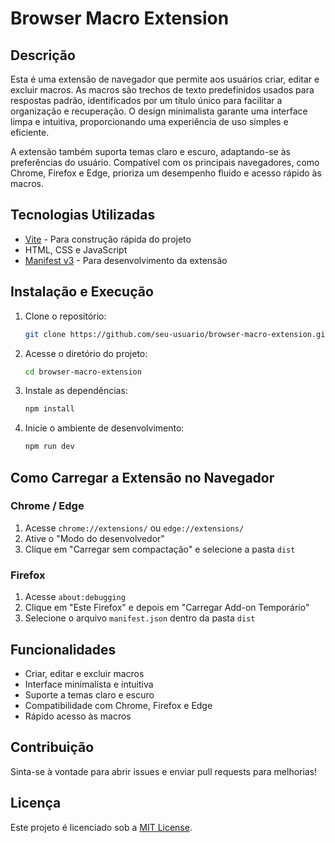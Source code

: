# Browser Macro Extension

## Descrição

Esta é uma extensão de navegador que permite aos usuários criar, editar e excluir macros. As macros são trechos de texto predefinidos usados para respostas padrão, identificados por um título único para facilitar a organização e recuperação. O design minimalista garante uma interface limpa e intuitiva, proporcionando uma experiência de uso simples e eficiente.

A extensão também suporta temas claro e escuro, adaptando-se às preferências do usuário. Compatível com os principais navegadores, como Chrome, Firefox e Edge, prioriza um desempenho fluido e acesso rápido às macros.

## Tecnologias Utilizadas

- [Vite](https://vitejs.dev/) - Para construção rápida do projeto
- HTML, CSS e JavaScript
- [Manifest v3](https://developer.chrome.com/docs/extensions/mv3/) - Para desenvolvimento da extensão

## Instalação e Execução

1. Clone o repositório:
   ```sh
   git clone https://github.com/seu-usuario/browser-macro-extension.git
   ```
2. Acesse o diretório do projeto:
   ```sh
   cd browser-macro-extension
   ```
3. Instale as dependências:
   ```sh
   npm install
   ```
4. Inicie o ambiente de desenvolvimento:
   ```sh
   npm run dev
   ```

## Como Carregar a Extensão no Navegador

### Chrome / Edge
1. Acesse `chrome://extensions/` ou `edge://extensions/`
2. Ative o "Modo do desenvolvedor"
3. Clique em "Carregar sem compactação" e selecione a pasta `dist`

### Firefox
1. Acesse `about:debugging`
2. Clique em "Este Firefox" e depois em "Carregar Add-on Temporário"
3. Selecione o arquivo `manifest.json` dentro da pasta `dist`

## Funcionalidades
- Criar, editar e excluir macros
- Interface minimalista e intuitiva
- Suporte a temas claro e escuro
- Compatibilidade com Chrome, Firefox e Edge
- Rápido acesso às macros

## Contribuição
Sinta-se à vontade para abrir issues e enviar pull requests para melhorias!

## Licença
Este projeto é licenciado sob a [MIT License](LICENSE).

